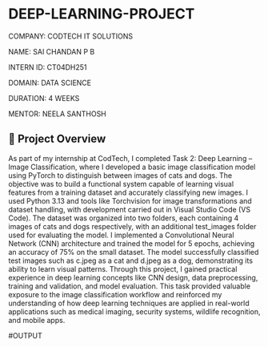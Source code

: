 # DEEP-LEARNING-PROJECT

COMPANY: CODTECH IT SOLUTIONS

NAME: SAI CHANDAN P B

INTERN ID: CT04DH251

DOMAIN: DATA SCIENCE

DURATION: 4 WEEKS

MENTOR: NEELA SANTHOSH


## 📝 Project Overview

As part of my internship at CodTech, I completed Task 2: Deep Learning – Image Classification, where I developed a basic image classification model using PyTorch to distinguish between images of cats and dogs. The objective was to build a functional system capable of learning visual features from a training dataset and accurately classifying new images. I used Python 3.13 and tools like Torchvision for image transformations and dataset handling, with development carried out in Visual Studio Code (VS Code). The dataset was organized into two folders, each containing 4 images of cats and dogs respectively, with an additional test_images folder used for evaluating the model. I implemented a Convolutional Neural Network (CNN) architecture and trained the model for 5 epochs, achieving an accuracy of 75% on the small dataset. The model successfully classified test images such as c.jpeg as a cat and d.jpeg as a dog, demonstrating its ability to learn visual patterns. Through this project, I gained practical experience in deep learning concepts like CNN design, data preprocessing, training and validation, and model evaluation. This task provided valuable exposure to the image classification workflow and reinforced my understanding of how deep learning techniques are applied in real-world applications such as medical imaging, security systems, wildlife recognition, and mobile apps.

#OUTPUT


<!-- Uploading "task2 output.png"... -->

<!-- Uploading "task2.1 output.png"... -->


